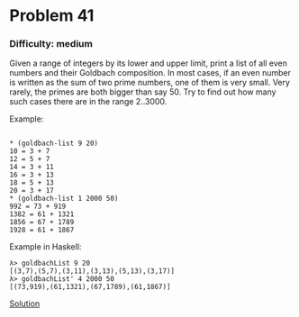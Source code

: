 # Problem 41
### Difficulty: medium
Given a range of integers by its lower and upper limit, print a list of all even numbers and their Goldbach composition.
In most cases, if an even number is written as the sum of two prime numbers, one of them is very small. Very rarely, the primes are both bigger than say 50. Try to find out how many such cases there are in the range 2..3000.

Example:

```

* (goldbach-list 9 20)
10 = 3 + 7
12 = 5 + 7
14 = 3 + 11
16 = 3 + 13
18 = 5 + 13
20 = 3 + 17
* (goldbach-list 1 2000 50)
992 = 73 + 919
1382 = 61 + 1321
1856 = 67 + 1789
1928 = 61 + 1867
```
Example in Haskell:

```
λ> goldbachList 9 20
[(3,7),(5,7),(3,11),(3,13),(5,13),(3,17)]
λ> goldbachList' 4 2000 50
[(73,919),(61,1321),(67,1789),(61,1867)]
```
[Solution](https://wiki.haskell.org/99_questions/Solutions/41)
